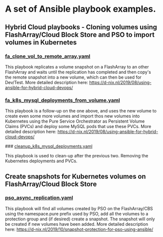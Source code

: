 # A set of Ansible playbook examples.

## Hybrid Cloud playbooks - Cloning volumes using FlashArray/Cloud Block Store and PSO to import volumes in Kubernetes

### [fa_clone_vol_to_remote_array.yaml](fa_clone_vol_to_remote_array.yaml)

This playbook replicates a volume snapshot on a FlashArray to an other FlashArray and waits until the replication has completed and then copy's the remote snapshot into a new volume, which can then be used for Dev/Test.
More detailed description here: https://d-nix.nl/2019/08/using-ansible-for-hybrid-cloud-devops/

### [fa_k8s_mysql_deployments_from_volume.yaml](fa_k8s_mysql_deployments_from_volume.yaml)

This playbook is a follow-up on the one above, and uses the new volume to create even some more volumes and import thos new volumes into Kubernetes using the Pure Service Orchestrator as Persistent Volume Claims (PVCs) and deploy some MySQL pods that use these PVCs.
More detailed description here: https://d-nix.nl/2019/08/using-ansible-for-hybrid-cloud-devops/

### [cleanup_k8s_mysql_deployments.yaml](cleanup_k8s_mysql_deployments.yaml)

This playbook is used to clean-up after the previous two. Removing the Kubernetes deployments and PVCs.


## Create snapshots for Kubernetes volumes on FlashArray/Cloud Block Store

### [pso_async_replication.yaml](pso_async_replication.yaml)

This playbook will find all volumes created by PSO on the FlashArray/CBS using the namespace.pure prefix used by PSO, add all the volumes to a protection group and (if desired) create a snapshot. The snapshot will only be created if new volumes have been added.
More detailed description here: https://d-nix.nl/2019/10/snapshot-protection-for-pso-using-ansible/

